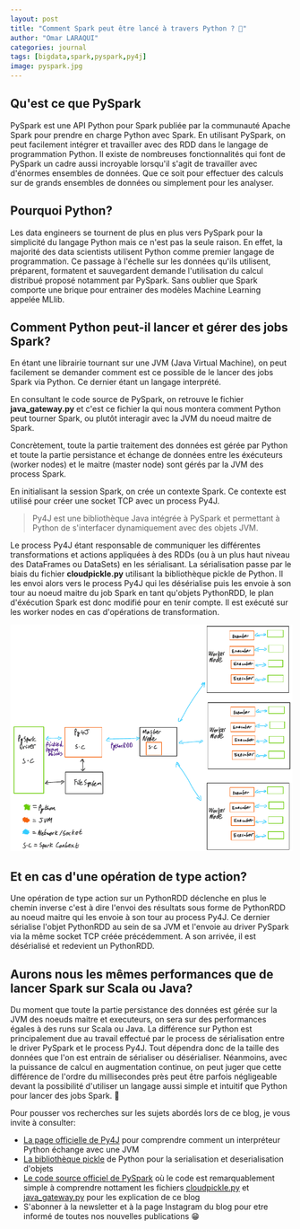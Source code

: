 ```yaml
---
layout: post
title: "Comment Spark peut être lancé à travers Python ? 💫"
author: "Omar LARAQUI"
categories: journal
tags: [bigdata,spark,pyspark,py4j]
image: pyspark.jpg
---
```


## Qu\'est ce que PySpark

PySpark est une API Python pour Spark publiée par la communauté Apache Spark pour prendre en charge Python avec Spark. En utilisant PySpark, on peut facilement intégrer et travailler avec des RDD dans le langage de programmation Python. Il existe de nombreuses fonctionnalités qui font de PySpark un cadre aussi incroyable lorsqu\'il s\'agit de travailler avec d\'énormes ensembles de données. Que ce soit pour effectuer des calculs sur de grands ensembles de données ou simplement pour les analyser.

## Pourquoi Python?

Les data engineers se tournent de plus en plus vers PySpark pour la simplicité du langage Python mais ce n\'est pas la seule raison. En effet, la majorité des data scientists utilisent Python comme premier langage de programmation. Ce passage à l\'échelle sur les données qu\'ils utilisent, préparent, formatent et sauvegardent demande l\'utilisation du calcul distribué proposé notamment par PySpark. Sans oublier que Spark comporte une brique pour entrainer des modèles Machine Learning appelée MLlib.

## Comment Python peut-il lancer et gérer des jobs Spark?

En étant une librairie tournant sur une JVM (Java Virtual Machine), on peut facilement se demander comment est ce possible de le lancer des jobs Spark via Python. Ce dernier étant un langage interprété.

En consultant le code source de PySpark, on retrouve le fichier **java_gateway.py** et c\'est ce fichier la qui nous montera comment Python peut tourner Spark, ou plutôt interagir avec la JVM du noeud maitre de Spark.

Concrètement, toute la partie traitement des données est gérée par Python et toute la partie persistance et échange de données entre les éxécuteurs (worker nodes) et le maitre (master node) sont gérés par la JVM des process Spark.

En initialisant la session Spark, on crée un contexte Spark. Ce contexte est utilisé pour créer une socket TCP avec un process Py4J.

> Py4J est une bibliothèque Java intégrée à PySpark et permettant à Python de s\'interfacer dynamiquement avec des objets JVM.

Le process Py4J étant responsable de communiquer les différentes transformations et actions appliquées à des RDDs (ou à un plus haut niveau des DataFrames ou DataSets) en les sérialisant. La sérialisation passe par le biais du fichier **cloudpickle.py** utilisant la bibliothèque pickle de Python. Il les envoi alors vers le process Py4J qui les désérialise puis les envoie à son tour au noeud maitre du job Spark en tant qu\'objets PythonRDD, le plan d\'éxécution Spark est donc modifié pour en tenir compte. Il est exécuté sur les worker nodes en cas d\'opérations de transformation.

![how_python_runs_spark](assets/img/how-python-spark/pyspark_architecture_overview.png "Comment Python peut-il lancer Spark?")

## Et en cas d\'une opération de type action?

Une opération de type action sur un PythonRDD déclenche en plus le chemin inverse c\'est à dire l\'envoi des résultats sous forme de PythonRDD au noeud maitre qui les envoie à son tour au process Py4J. Ce dernier sérialise l\'objet PythonRDD au sein de sa JVM et l\'envoie au driver PySpark via la même socket TCP créée précédemment. A son arrivée, il est désérialisé et redevient un PythonRDD.

## Aurons nous les mêmes performances que de lancer Spark sur Scala ou Java?

Du moment que toute la partie persistance des données est gérée sur la JVM des noeuds maitre et executeurs, on sera sur des performances égales à des runs sur Scala ou Java. La différence sur Python est principalement due au travail effectué par le process de sérialisation entre le driver PySpark et le process Py4J. Tout dépendra donc de la taille des données que l\'on est entrain de sérialiser ou désérialiser. Néanmoins, avec la puissance de calcul en augmentation continue, on peut juger que cette différence de l\'ordre du millisecondes près peut être parfois négligeable devant la possibilité d\'utiliser un langage aussi simple et intuitif que Python pour lancer des jobs Spark. 🙂

Pour pousser vos recherches sur les sujets abordés lors de ce blog, je vous invite à consulter:

- [La page officielle de Py4J](https://www.py4j.org/) pour comprendre comment un interpréteur Python échange avec une JVM
- [La bibliothèque pickle](https://docs.python.org/3/library/pickle.html) de Python pour la serialisation et deserialisation d\'objets
- [Le code source officiel de PySpark](https://github.com/apache/spark/tree/0cf59fcbe3799dd3c4469cbf8cd842d668a76f34/python/pyspark) où le code est remarquablement simple à comprendre nottament les fichiers [cloudpickle.py](https://github.com/apache/spark/blob/0cf59fcbe3799dd3c4469cbf8cd842d668a76f34/python/pyspark/cloudpickle.py) et [java_gateway.py](https://github.com/apache/spark/blob/0cf59fcbe3799dd3c4469cbf8cd842d668a76f34/python/pyspark/java_gateway.py) pour les explication de ce blog
- S\'abonner à la newsletter et à la page Instagram du blog pour etre informé de toutes nos nouvelles publications 😁